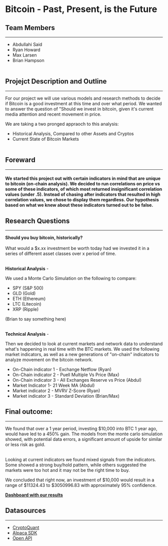 # **Bitcoin - Past, Present, is the Future**

## Team Members
---
* Abdullahi Said
* Ryan Howard
* Max Larsen
* Brian Hampson
<br><br/>
## **Projejct Description and Outline**
---
For our project we will use various models and research methods to decide if Bitcoin is a good investment at this time and over what period. We wanted to answer the question of "Should we invest in bitcoin, given it's current media attention and recent movement in price. 

We are taking a two pronged appraoch to this analysis: <br>
* Historical Analysis, Compared to other Assets and Cryptos
* Current State of Bitcoin Markets
<br><br/>

## **Foreward**
---
#### We started this project out with certain indicators in mind that are unique to bitcoin (on-chain analysis). We decided to run correlations on price vs some of these indicators, of which most returned insignificant correlation values (under .5). Instead of chasing after indicators that resulted in high correlation values, we chose to display them regardless. Our hypothesis based on what we knew about these indicators turned out to be false. 

## **Research Questions**
---

**Should you buy bitcoin, historically?**<br><br/>
What would a $x.xx investment be worth today had we invested it in a series of different asset classes over x period of time. 
<br><br/>

**Historical Analysis** -

We used a Monte Carlo Simulation on the following to compare: 
* SPY (S&P 500)
* GLD (Gold)
* ETH (Ethereum)
* LTC (Litecoin)
* XRP (Ripple)

(Brian to say something here)
<br><br/>

**Technical Analysis** -

Then we decided to look at current markets and network data to understand what's happening in real time with the BTC markets. We used the following market indicators, as well as a new generations of "on-chain" indicators to analyze movement on the bitcoin network. 

* On-Chain indicator 1 - Exchange Netflow (Ryan)
* On-Chain indicator 2 - Puell Multiple Vs Price (Max)
* On-Chain indicator 3 - All Exchanges Reserve vs Price (Abdul)
* Market Indicator 1- 21 Week MA (Abdul)
* Market indicator 2 - MVRV Z-Score (Ryan)
* Market indicator 3 -  Standard Deviation (Brian/Max)

## Final outcome: 
---
We found that over a 1 year period, investing $10,000 into BTC 1 year ago, would have led to a 450% gain. The models from the monte carlo simulation showed, with potential data errors, a significant amount of upside for similar or less risk as gold. <br><br/>

Looking at current indicators we found mixed signals from the indicators. Some showed a strong buy/hold pattern, while others suggested the markets were too hot and it may not be the right time to buy. 

We concluded that right now, an investment of $10,000 would result in a range of $11324.43 to $3050996.83 with approximately 95% confidence.


[**Dashboard with our results**](https://github.com/nospmah/fintech.group_project/blob/main/reports/analysis.ipynb?short_path=9ddbebd)



## Datasources
---
* [CryptoQuant](cryptoquant.com)
* [Alpaca SDK](alpaca.com)
* [Open API](openapi.io)



